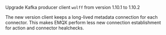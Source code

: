 Upgrade Kafka producer client `wolff` from version 1.10.1 to 1.10.2

The new version client keeps a long-lived metadata connection for each connector.
This makes EMQX perform less new connection establishment for
action and connector healchecks.
